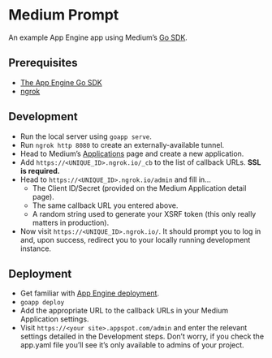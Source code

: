 # Medium Prompt

An example App Engine app using Medium’s [Go SDK](https://github.com/Medium/medium-sdk-go). 

## Prerequisites

+ [The App Engine Go SDK](https://cloud.google.com/appengine/downloads)
+ [ngrok](https://ngrok.com)

## Development

+ Run the local server using `goapp serve`.
+ Run `ngrok http 8080` to create an externally-available tunnel.
+ Head to Medium’s [Applications](https://medium.com/me/applications) page and create a new application.
+ Add `https://<UNIQUE_ID>.ngrok.io/_cb` to the list of callback URLs. **SSL is required.**
+ Head to `https://<UNIQUE_ID>.ngrok.io/admin` and fill in...
  + The Client ID/Secret (provided on the Medium Application detail page).
  + The same callback URL you entered above.
  + A random string used to generate your XSRF token (this only really matters in production).
+ Now visit `https://<UNIQUE_ID>.ngrok.io/`. It should prompt you to log in and, upon success, redirect you to your locally running development instance.

## Deployment

+ Get familiar with [App Engine deployment](https://cloud.google.com/appengine/docs/go/).
+ `goapp deploy`
+ Add the appropriate URL to the callback URLs in your Medium Application settings.
+ Visit `https://<your site>.appspot.com/admin` and enter the relevant settings detailed in the Development steps. Don’t worry, if you check the app.yaml file you’ll see it’s only available to admins of your project.
